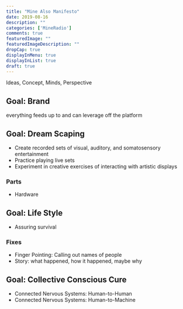 ```yaml
---
title: "Mine Also Manifesto"
date: 2019-08-16
description: ""
categories: ['MineRadio']
comments: true
featuredImage: ""
featuredImageDescription: ""
dropCap: true
displayInMenu: true
displayInList: true
draft: true
---
```


Ideas, Concept, Minds, Perspective

## Goal: Brand  
everything feeds up to and can leverage off the platform


## Goal: Dream Scaping  
- Create recorded sets of visual, auditory, and somatosensory entertainment  
- Practice playing live sets
- Experiment in creative exercises of interacting with artistic displays  

### Parts  
- Hardware

## Goal: Life Style  
- Assuring survival 

### Fixes  
- Finger Pointing: Calling out names of people
- Story: what happened, how it happened, maybe why  


## Goal: Collective Conscious Cure  
- Connected Nervous Systems: Human-to-Human  
- Connected Nervous Systems: Human-to-Machine  

